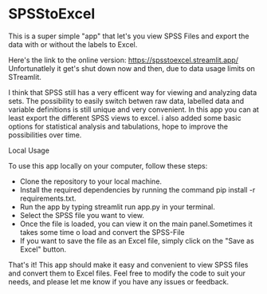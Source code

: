 # SPSStoExcel
This is a super simple "app" that let's you view SPSS Files and export the data with or without the labels to Excel. 

Here's the link to the online version:
https://spsstoexcel.streamlit.app/
Unfortunatlely it get's shut down now and then, due to data usage limits on STreamlit.

I think that SPSS still has a very efficent way for viewing and analyzing data sets. The possibility to easily switch betwen raw data, labelled data and variable definitions is still unique and very convenient. In this app you can at least export the different SPSS views to excel. i also added some basic options for statistical analysis and tabulations, hope to improve the possibilities over time.

Local Usage

To use this app locally on your computer, follow these steps:

- Clone the repository to your local machine.
- Install the required dependencies by running the command pip install -r requirements.txt.
- Run the app by typing streamlit run app.py in your terminal.
- Select the SPSS file you want to view.
- Once the file is loaded, you can view it on the main panel.Sometimes it takes some time o load and convert the SPSS-File
- If you want to save the file as an Excel file, simply click on the "Save as Excel" button.

That's it! This app should make it easy and convenient to view SPSS files and convert them to Excel files. Feel free to modify the code to suit your needs, and please let me know if you have any issues or feedback.

